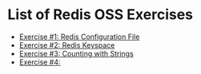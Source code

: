 # List of Redis OSS Exercises


- [Exercise #1: Redis Configuration File](https://github.com/ajeetraina/redis/tree/master/1/redis-conf)
- [Exercise #2: Redis Keyspace](https://github.com/ajeetraina/redis/blob/master/2/key%20space/README.md)
- [Exercise #3: Counting with Strings](https://github.com/ajeetraina/redis/blob/master/3/counting/README.md)
- [Exercise #4: ]()
